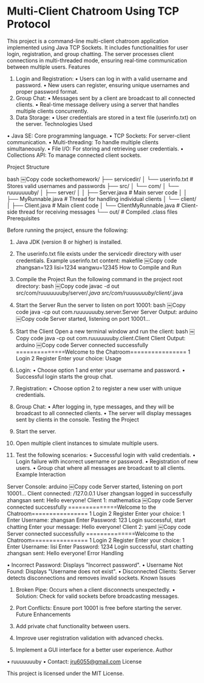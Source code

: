 # Multi-Client Chatroom Using TCP Protocol

This project is a command-line multi-client chatroom application implemented using Java TCP Sockets. It includes functionalities for user login, registration, and group chatting. The server processes client connections in multi-threaded mode, ensuring real-time communication between multiple users.
Features

1. Login and Registration:
• Users can log in with a valid username and password.
• New users can register, ensuring unique usernames and proper password format.
2. Group Chat:
• Messages sent by a client are broadcast to all connected clients.
• Real-time message delivery using a server that handles multiple clients concurrently.
3. Data Storage:
• User credentials are stored in a text file (userinfo.txt) on the server.
Technologies Used

• Java SE: Core programming language.
• TCP Sockets: For server-client communication.
• Multi-threading: To handle multiple clients simultaneously.
• File I/O: For storing and retrieving user credentials.
• Collections API: To manage connected client sockets.

Project Structure

bash
￼Copy code
sockethomework/
├── servicedir/
│   └── userinfo.txt           # Stores valid usernames and passwords
├── src/
│   └── com/
│       └── ruuuuuuuby/
│           ├── server/
│           │   ├── Server.java        # Main server code
│           │   ├── MyRunnable.java    # Thread for handling individual clients
│           └── client/
│               ├── Client.java        # Main client code
│               └── ClientMyRunnable.java # Client-side thread for receiving messages
└── out/                        # Compiled .class files
Prerequisites

Before running the project, ensure the following:
1. Java JDK (version 8 or higher) is installed.
2. The userinfo.txt file exists under the servicedir directory with user credentials.
Example userinfo.txt content:
makefile
￼Copy code
zhangsan=123
lisi=1234
wangwu=12345
How to Compile and Run

1. Compile the Project
Run the following command in the project root directory:
bash
￼Copy code
javac -d out src/com/ruuuuuuuby/server/*.java src/com/ruuuuuuuby/client/*.java
2. Start the Server
Run the server to listen on port 10001:
bash
￼Copy code
java -cp out com.ruuuuuuuby.server.Server
Server Output:
arduino
￼Copy code
Server started, listening on port 10001...
3. Start the Client
Open a new terminal window and run the client:
bash
￼Copy code
java -cp out com.ruuuuuuuby.client.Client
Client Output:
arduino
￼Copy code
Server connected successfully
==============Welcome to the Chatroom================
1 Login
2 Register
Enter your choice:
Usage

1. Login:
• Choose option 1 and enter your username and password.
• Successful login starts the group chat.
2. Registration:
• Choose option 2 to register a new user with unique credentials.
3. Group Chat:
• After logging in, type messages, and they will be broadcast to all connected clients.
• The server will display messages sent by clients in the console.
Testing the Project

1. Start the server.
2. Open multiple client instances to simulate multiple users.
3. Test the following scenarios:
• Successful login with valid credentials.
• Login failure with incorrect username or password.
• Registration of new users.
• Group chat where all messages are broadcast to all clients.
Example Interaction

Server Console:
arduino
￼Copy code
Server started, listening on port 10001...
Client connected: /127.0.0.1
User zhangsan logged in successfully
zhangsan sent: Hello everyone!
Client 1:
mathematica
￼Copy code
Server connected successfully
==============Welcome to the Chatroom================
1 Login
2 Register
Enter your choice:
1
Enter Username:
zhangsan
Enter Password:
123
Login successful, start chatting
Enter your message:
Hello everyone!
Client 2:
yaml
￼Copy code
Server connected successfully
==============Welcome to the Chatroom================
1 Login
2 Register
Enter your choice:
1
Enter Username:
lisi
Enter Password:
1234
Login successful, start chatting
zhangsan sent: Hello everyone!
Error Handling

• Incorrect Password: Displays "Incorrect password".
• Username Not Found: Displays "Username does not exist".
• Disconnected Clients: Server detects disconnections and removes invalid sockets.
Known Issues

1. Broken Pipe: Occurs when a client disconnects unexpectedly.
• Solution: Check for valid sockets before broadcasting messages.
2. Port Conflicts: Ensure port 10001 is free before starting the server.
Future Enhancements

1. Add private chat functionality between users.
2. Improve user registration validation with advanced checks.
3. Implement a GUI interface for a better user experience.
Author

• ruuuuuuuby
• Contact: jru6055@gmail.com
License

This project is licensed under the MIT License.
